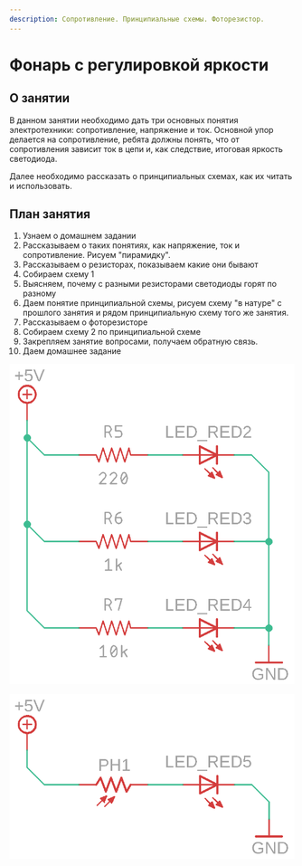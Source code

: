 ```yaml
---
description: Сопротивление. Принципиальные схемы. Фоторезистор.
---
```


# Фонарь с регулировкой яркости

## О занятии

В данном занятии необходимо дать три основных понятия электротехники: сопротивление, напряжение и ток. Основной упор делается на сопротивление, ребята должны понять, что от сопротивления зависит ток в цепи и, как следствие, итоговая яркость светодиода.

Далее необходимо рассказать о принципиальных схемах, как их читать и использовать.

## План занятия

1. Узнаем о домашнем задании
2. Рассказываем о таких понятиях, как напряжение, ток и сопротивление. Рисуем "пирамидку".
3. Рассказываем о резисторах, показываем какие они бывают
4. Собираем схему 1
5. Выясняем, почему с разными резисторами светодиоды горят по разному
6. Даем понятие принципиальной схемы, рисуем схему "в натуре" с прошлого занятия и рядом принципиальную схему того же занятия.
7. Рассказываем о фоторезисторе
8. Собираем схему 2 по принципиальной схеме
9. Закрепляем занятие вопросами, получаем обратную связь.
10. Даем домашнее задание

![](../.gitbook/assets/lamp_schematic3.png)

![](../.gitbook/assets/lamp_schematic4.png)

